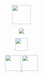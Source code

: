  <p align="center">
<img height=60 src="https://64.media.tumblr.com/6e912ada953d963dd2546ac5da88f78f/97322d241f77a835-22/s2048x3072/7cbe1bf8e301236bef2e138c3b7ba84666fce19b.pnj">
<p align="center">
 <img src="https://i.pinimg.com/564x/6f/43/0b/6f430bd45e108b00ac0084064a3c1624.jpg"> 
<p align="center">
 <img height=40 src="https://64.media.tumblr.com/e05951cdcba0cd9a7f7196de0831f23f/2bd480caae74b1ef-a1/s2048x3072/3b15eaa8ea36a671b79dd4cbb61328fd775f9c37.pnj">
<div align="center">

 <a href="https://rentry.co/yorukaminn/"><img height="50" src="https://scontent.fdad2-1.fna.fbcdn.net/v/t1.15752-9/453969899_475513258588030_7102665431633147607_n.png?_nc_cat=108&ccb=1-7&_nc_sid=9f807c&_nc_ohc=7CKEC9hAzF8Q7kNvgH8NVcR&_nc_ht=scontent.fdad2-1.fna&oh=03_Q7cD1QGYKfTMxmvSwAdn5KewikuH8CXubVr1WoxbTQPhyZXi1w&oe=66E8275F"> 
 <a href="https://open.spotify.com/track/1UHeuxuOec7d8BYJbK0D9U"><img height="50" src="https://scontent.fdad2-1.fna.fbcdn.net/v/t1.15752-9/455779721_1035067504880482_3630497065226265680_n.png?_nc_cat=101&ccb=1-7&_nc_sid=9f807c&_nc_ohc=UdFzy5hPlZ8Q7kNvgF1Fqou&_nc_ht=scontent.fdad2-1.fna&oh=03_Q7cD1QE2dsWo4rCI5Dlmd8fXlSx9RuERmL05z5fMRKwVC_uxDg&oe=66E852B8">
